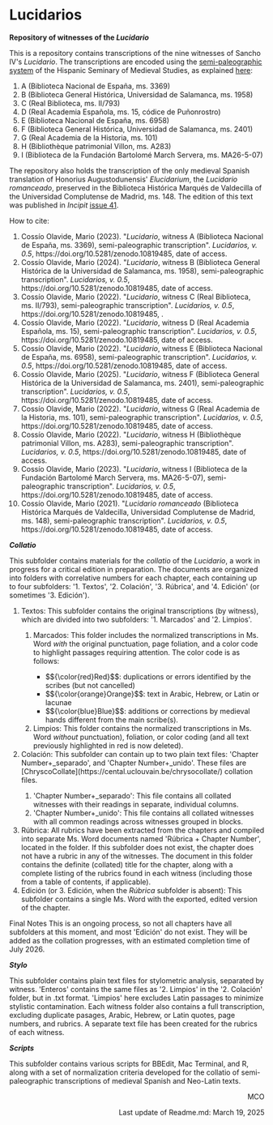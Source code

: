 # Lucidarios
**Repository of witnesses of the <em>Lucidario</em>**

This is a repository contains transcriptions of the nine witnesses of Sancho IV's <em>Lucidario</em>. The transcriptions are encoded using the [semi-paleographic system](http://www.hispanicseminary.org/manual-en.htm) of the Hispanic Seminary of Medieval Studies, as explained [here](https://lucidarios.hypotheses.org/transcripciones/normas-de-transcripcion):

<ol>
	<li>A (Biblioteca Nacional de España, ms. 3369)</li>
	<li>B (Biblioteca General Histórica, Universidad de Salamanca, ms. 1958)</li>
	<li>C (Real Biblioteca, ms. II/793)</li>
	<li>D (Real Academia Española, ms. 15, códice de Puñonrostro)</li>
	<li>E (Biblioteca Nacional de España, ms. 6958)</li>
	<li>F (Biblioteca General Histórica, Universidad de Salamanca, ms. 2401)</li>
	<li>G (Real Academia de la Historia, ms. 101)</li>
	<li>H (Bibliothèque patrimonial Villon, ms. A283)</li>
	<li>I (Biblioteca de la Fundación Bartolomé March Servera, ms. MA26-5-07)</li> 
</ol>

The repository also holds the transcription of the only medieval Spanish translation of Honorius Augustodunensis' <em>Elucidarium</em>, the <em>Lucidario romanceado</em>, preserved in the Biblioteca Histórica Marqués de Valdecilla of the Universidad Complutense de Madrid, ms. 148. The edition of this text was published in <em>Incipit</em> [issue 41](http://www.iibicrit-conicet.gov.ar/ojs/index.php/incipit/article/view/541).

How to cite:

<ol>
	<li>Cossío Olavide, Mario (2023). "<em>Lucidario</em>, witness A (Biblioteca Nacional de España, ms. 3369), semi-paleographic transcription". <em>Lucidarios, v. 0.5</em>, https://doi.org/10.5281/zenodo.10819485, date of access.</li>
	<li>Cossío Olavide, Mario (2024). "<em>Lucidario</em>, witness B (Biblioteca General Histórica de la Universidad de Salamanca, ms. 1958), semi-paleographic transcription". <em>Lucidarios, v. 0.5</em>, https://doi.org/10.5281/zenodo.10819485, date of access.</li>
	<li>Cossío Olavide, Mario (2022). "<em>Lucidario</em>, witness C (Real Biblioteca, ms. II/793), semi-paleographic transcription". <em>Lucidarios, v. 0.5</em>, https://doi.org/10.5281/zenodo.10819485,  .</li>
	<li>Cossío Olavide, Mario (2022). "<em>Lucidario</em>, witness D (Real Academia Española, ms. 15), semi-paleographic transcription". <em>Lucidarios, v. 0.5</em>, https://doi.org/10.5281/zenodo.10819485, date of access.</li>
	<li>Cossío Olavide, Mario (2022). "<em>Lucidario</em>, witness E (Biblioteca Nacional de España, ms. 6958), semi-paleographic transcription". <em>Lucidarios, v. 0.5</em>, https://doi.org/10.5281/zenodo.10819485, date of access.</li>
	<li>Cossío Olavide, Mario (2025). "<em>Lucidario</em>, witness F (Biblioteca General Histórica de la Universidad de Salamanca, ms. 2401), semi-paleographic transcription". <em>Lucidarios, v. 0.5</em>, https://doi.org/10.5281/zenodo.10819485, date of access.</li>
	<li>Cossío Olavide, Mario (2022). "<em>Lucidario</em>, witness G (Real Academia de la Historia, ms. 101), semi-paleographic transcription". <em>Lucidarios, v. 0.5</em>, https://doi.org/10.5281/zenodo.10819485, date of access.</li>
	<li>Cossío Olavide, Mario (2022). "<em>Lucidario</em>, witness H (Bibliothèque patrimonial Villon, ms. A283), semi-paleographic transcription". <em>Lucidarios, v. 0.5</em>, https://doi.org/10.5281/zenodo.10819485, date of access.</li>
	<li>Cossío Olavide, Mario (2023). "<em>Lucidario</em>, witness I (Biblioteca de la Fundación Bartolomé March Servera, ms. MA26-5-07), semi-paleographic transcription". <em>Lucidarios, v. 0.5</em>, https://doi.org/10.5281/zenodo.10819485, date of access.</li>
	<li>Cossío Olavide, Mario (2021). "<em>Lucidario romanceado</em> (Biblioteca Histórica Marqués de Valdecilla, Universidad Complutense de Madrid, ms. 148), semi-paleographic transcription". <em>Lucidarios, v. 0.5</em>, https://doi.org/10.5281/zenodo.10819485, date of access.</li>
</ol>

**<em>Collatio</em>**

This subfolder contains  materials for the <em>collatio</em> of the <em>Lucidario</em>, a work in progress for a critical edition in preparation. The documents are organized into folders with correlative numbers for each chapter, each containing up to four subfolders: '1. Textos', '2. Colación', '3. Rúbrica', and '4. Edición' (or sometimes '3. Edición').

<ol>
	<li>Textos: This subfolder contains the original transcriptions (by witness), which are divided into two subfolders: '1. Marcados' and '2. Limpios'.</li>
		<ol>
			<li>Marcados: This folder includes the normalized transcriptions in Ms. Word <em>with</em> the original punctuation, page foliation, and a color code to highlight passages requiring attention. The color code is as follows:</li>
				<ul>
					<li>$${\color{red}Red}$$: duplications or errors identified by the scribes (but not cancelled)</li>
					<li>$${\color{orange}Orange}$$: text in Arabic, Hebrew, or Latin or lacunae</li>
					<li>$${\color{blue}Blue}$$: additions or corrections by medieval hands different from the main scribe(s).</li>
				</ul>
			<li>Limpios: This folder contains the normalized transcriptions in Ms. Word <em>without</em> punctuation), foliation, or color coding (and all text previously highlighted in red is now deleted).</li>
		</ol>
	</li>
	<li>Colación: This subfolder can contain up to two plain text files: 'Chapter Number+_separado', and 'Chapter Number+_unido'. These files are [ChryscoCollate](https://cental.uclouvain.be/chrysocollate/) collation files.</li>
		<ol>
			<li>'Chapter Number+_separado': This file contains all collated witnesses with their readings in separate, individual columns.</li>
			<li>'Chapter Number+_unido': This file contains all collated witnesses with all common readings across witnesses grouped in blocks.</li>
		</ol>
	</li>
	<li>Rúbrica: All rubrics have been extracted from the chapters and compiled into separate Ms. Word documents named 'Rúbrica + Chapter Number', located in the folder. If this subfolder does not exist, the chapter does not have a rubric in any of the witnesses. The document in this folder contains the definite (collated) title for the chapter, along with a complete listing of the rubrics found in each witness (including those from a table of contents, if applicable).</li>
	<li>Edición (or 3. Edición, when the <em>Rúbrica</em> subfolder is absent): This subfolder contains a single Ms. Word with the exported, edited version of the chapter.</li>
</ol>

Final Notes
This is an ongoing process, so not all chapters have all subfolders at this moment, and most 'Edición' do not exist. They will be added as the collation progresses, with an estimated completion time of July 2026.

**<em>Stylo</em>**

This subfolder contains plain text files for stylometric analysis, separated by witness. 'Enteros' contains the same files as '2. Limpios' in the '2. Colación' folder, but in .txt format. 'Limpios' here excludes Latin passages to minimize stylistic contamination. Each witness folder also contains a full transcription, excluding duplicate pasages, Arabic, Hebrew, or Latin quotes, page numbers, and rubrics. A separate text file has been created for the rubrics of each witness.

**<em>Scripts</em>**

This subfolder contains various scripts for BBEdit, Mac Terminal, and R, along with a set of normalization criteria developed for the collatio of semi-paleographic transcriptions of medieval Spanish and Neo-Latin texts.

<p align="right">MCO</p>
<p align="right">Last update of Readme.md: March 19, 2025</p>

